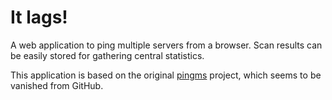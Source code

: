 # It lags!

A web application to ping multiple servers from a browser. Scan results can be easily stored for gathering central statistics.

This application is based on the original [pingms](https://github.com/pingms/pingms) project, which seems to be vanished from GitHub.
